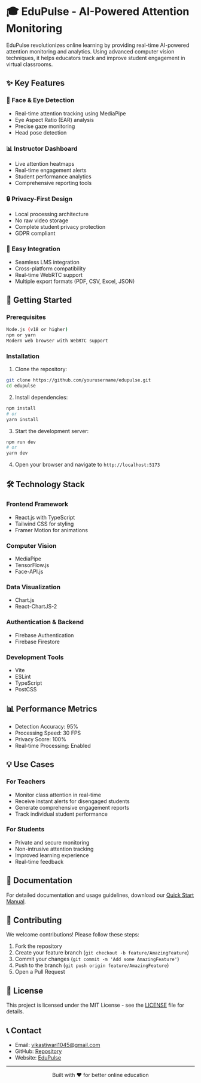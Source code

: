 # 🎓 EduPulse - AI-Powered Attention Monitoring

EduPulse revolutionizes online learning by providing real-time AI-powered attention monitoring and analytics. Using advanced computer vision techniques, it helps educators track and improve student engagement in virtual classrooms.

## ✨ Key Features

### 🎯 Face & Eye Detection
- Real-time attention tracking using MediaPipe
- Eye Aspect Ratio (EAR) analysis
- Precise gaze monitoring
- Head pose detection

### 📊 Instructor Dashboard
- Live attention heatmaps
- Real-time engagement alerts
- Student performance analytics
- Comprehensive reporting tools

### 🔒 Privacy-First Design
- Local processing architecture
- No raw video storage
- Complete student privacy protection
- GDPR compliant

### 🤝 Easy Integration
- Seamless LMS integration
- Cross-platform compatibility
- Real-time WebRTC support
- Multiple export formats (PDF, CSV, Excel, JSON)

## 🚀 Getting Started

### Prerequisites
```bash
Node.js (v18 or higher)
npm or yarn
Modern web browser with WebRTC support
```

### Installation

1. Clone the repository:
```bash
git clone https://github.com/yourusername/edupulse.git
cd edupulse
```

2. Install dependencies:
```bash
npm install
# or
yarn install
```

3. Start the development server:
```bash
npm run dev
# or
yarn dev
```

4. Open your browser and navigate to `http://localhost:5173`

## 🛠️ Technology Stack

### Frontend Framework
- React.js with TypeScript
- Tailwind CSS for styling
- Framer Motion for animations

### Computer Vision
- MediaPipe
- TensorFlow.js
- Face-API.js

### Data Visualization
- Chart.js
- React-ChartJS-2

### Authentication & Backend
- Firebase Authentication
- Firebase Firestore

### Development Tools
- Vite
- ESLint
- TypeScript
- PostCSS

## 📊 Performance Metrics

- Detection Accuracy: 95%
- Processing Speed: 30 FPS
- Privacy Score: 100%
- Real-time Processing: Enabled

## 💡 Use Cases

### For Teachers
- Monitor class attention in real-time
- Receive instant alerts for disengaged students
- Generate comprehensive engagement reports
- Track individual student performance

### For Students
- Private and secure monitoring
- Non-intrusive attention tracking
- Improved learning experience
- Real-time feedback

## 📖 Documentation

For detailed documentation and usage guidelines, download our [Quick Start Manual](src/components/EduPulse_QuickStart_Manual.pdf).

## 🤝 Contributing

We welcome contributions! Please follow these steps:

1. Fork the repository
2. Create your feature branch (`git checkout -b feature/AmazingFeature`)
3. Commit your changes (`git commit -m 'Add some AmazingFeature'`)
4. Push to the branch (`git push origin feature/AmazingFeature`)
5. Open a Pull Request

## 📝 License

This project is licensed under the MIT License - see the [LICENSE](LICENSE) file for details.

## 📞 Contact

- Email: vikastiwari1045@gmail.com
- GitHub: [Repository](https://github.com/Cyberexe1/EduPulse)
- Website: [EduPulse](https://edu-pulse-sage.vercel.app/)

---

<p align="center">Built with ❤️ for better online education</p>
